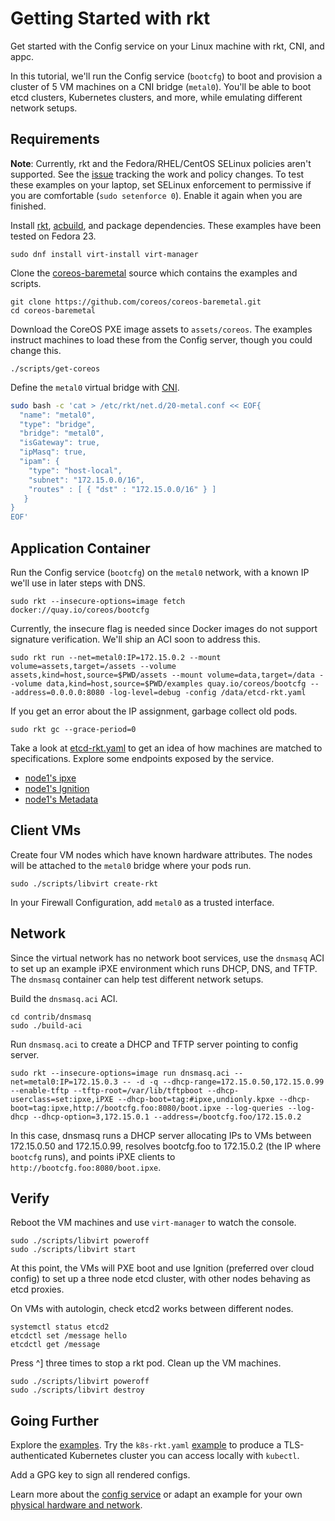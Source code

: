 # Getting Started with rkt

Get started with the Config service on your Linux machine with rkt, CNI, and appc. 

In this tutorial, we'll run the Config service (`bootcfg`) to boot and provision a cluster of 5 VM machines on a CNI bridge (`metal0`). You'll be able to boot etcd clusters, Kubernetes clusters, and more, while emulating different network setups.

## Requirements

**Note**: Currently, rkt and the Fedora/RHEL/CentOS SELinux policies aren't supported. See the [issue](https://github.com/coreos/rkt/issues/1727) tracking the work and policy changes. To test these examples on your laptop, set SELinux enforcement to permissive if you are comfortable (`sudo setenforce 0`). Enable it again when you are finished.

Install [rkt](https://github.com/coreos/rkt/releases), [acbuild](https://github.com/appc/acbuild), and package dependencies. These examples have been tested on Fedora 23.

    sudo dnf install virt-install virt-manager

Clone the [coreos-baremetal](https://github.com/coreos/coreos-baremetal) source which contains the examples and scripts.

    git clone https://github.com/coreos/coreos-baremetal.git
    cd coreos-baremetal

Download the CoreOS PXE image assets to `assets/coreos`. The examples instruct machines to load these from the Config server, though you could change this.

    ./scripts/get-coreos

Define the `metal0` virtual bridge with [CNI](https://github.com/appc/cni).

```bash
sudo bash -c 'cat > /etc/rkt/net.d/20-metal.conf << EOF{
  "name": "metal0",
  "type": "bridge",
  "bridge": "metal0",
  "isGateway": true,
  "ipMasq": true,
  "ipam": {
    "type": "host-local",
    "subnet": "172.15.0.0/16",
    "routes" : [ { "dst" : "172.15.0.0/16" } ]
   }
}
EOF'
```

## Application Container

Run the Config service (`bootcfg`) on the `metal0` network, with a known IP we'll use in later steps with DNS.

    sudo rkt --insecure-options=image fetch docker://quay.io/coreos/bootcfg

Currently, the insecure flag is needed since Docker images do not support signature verification. We'll ship an ACI soon to address this.

    sudo rkt run --net=metal0:IP=172.15.0.2 --mount volume=assets,target=/assets --volume assets,kind=host,source=$PWD/assets --mount volume=data,target=/data --volume data,kind=host,source=$PWD/examples quay.io/coreos/bootcfg -- -address=0.0.0.0:8080 -log-level=debug -config /data/etcd-rkt.yaml

If you get an error about the IP assignment, garbage collect old pods.

    sudo rkt gc --grace-period=0

Take a look at [etcd-rkt.yaml](../examples/etcd-rkt.yaml) to get an idea of how machines are matched to specifications. Explore some endpoints exposed by the service.

* [node1's ipxe](http://172.15.0.2:8080/ipxe?uuid=16e7d8a7-bfa9-428b-9117-363341bb330b)
* [node1's Ignition](http://172.15.0.2:8080/ignition?uuid=16e7d8a7-bfa9-428b-9117-363341bb330b)
* [node1's Metadata](http://172.15.0.2:8080/metadata?uuid=16e7d8a7-bfa9-428b-9117-363341bb330b)

## Client VMs

Create four VM nodes which have known hardware attributes. The nodes will be attached to the `metal0` bridge where your pods run.

    sudo ./scripts/libvirt create-rkt

In your Firewall Configuration, add `metal0` as a trusted interface.

## Network

Since the virtual network has no network boot services, use the `dnsmasq` ACI to set up an example iPXE environment which runs DHCP, DNS, and TFTP. The `dnsmasq` container can help test different network setups.

Build the `dnsmasq.aci` ACI.

    cd contrib/dnsmasq
    sudo ./build-aci

Run `dnsmasq.aci` to create a DHCP and TFTP server pointing to config server.

    sudo rkt --insecure-options=image run dnsmasq.aci --net=metal0:IP=172.15.0.3 -- -d -q --dhcp-range=172.15.0.50,172.15.0.99 --enable-tftp --tftp-root=/var/lib/tftpboot --dhcp-userclass=set:ipxe,iPXE --dhcp-boot=tag:#ipxe,undionly.kpxe --dhcp-boot=tag:ipxe,http://bootcfg.foo:8080/boot.ipxe --log-queries --log-dhcp --dhcp-option=3,172.15.0.1 --address=/bootcfg.foo/172.15.0.2

In this case, dnsmasq runs a DHCP server allocating IPs to VMs between 172.15.0.50 and 172.15.0.99, resolves bootcfg.foo to 172.15.0.2 (the IP where `bootcfg` runs), and points iPXE clients to `http://bootcfg.foo:8080/boot.ipxe`.

## Verify

Reboot the VM machines and use `virt-manager` to watch the console.

    sudo ./scripts/libvirt poweroff
    sudo ./scripts/libvirt start

At this point, the VMs will PXE boot and use Ignition (preferred over cloud config) to set up a three node etcd cluster, with other nodes behaving as etcd proxies.

On VMs with autologin, check etcd2 works between different nodes.

    systemctl status etcd2
    etcdctl set /message hello
    etcdctl get /message

Press ^] three times to stop a rkt pod. Clean up the VM machines.

    sudo ./scripts/libvirt poweroff
    sudo ./scripts/libvirt destroy

## Going Further

Explore the [examples](../examples). Try the `k8s-rkt.yaml` [example](../examples/README.md#kubernetes) to produce a TLS-authenticated Kubernetes cluster you can access locally with `kubectl`.

Add a GPG key to sign all rendered configs.

Learn more about the [config service](bootcfg.md) or adapt an example for your own [physical hardware and network](physical-hardware.md).
